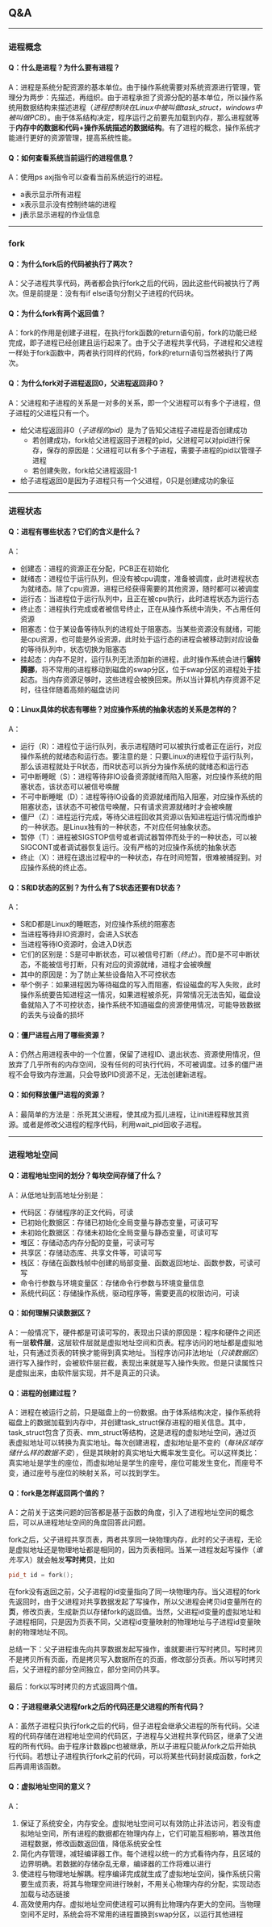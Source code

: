 ```toc
```

## Q&A
***
### 进程概念

#### Q：什么是进程？为什么要有进程？
A：进程是系统分配资源的基本单位。由于操作系统需要对系统资源进行管理，管理分为两步：先描述，再组织。由于进程承担了资源分配的基本单位，所以操作系统用数据结构来描述进程（*进程控制块在Linux中被叫做task_struct，windows中被叫做PCB*）。由于体系结构决定，程序运行之前要先加载到内存，那么进程就等于**内存中的数据和代码+操作系统描述的数据结构**。有了进程的概念，操作系统才能进行更好的资源管理，提高系统性能。

#### Q：如何查看系统当前运行的进程信息？
A：使用ps axj指令可以查看当前系统运行的进程。
- a表示显示所有进程
- x表示显示没有控制终端的进程
- j表示显示进程的作业信息
***
### fork
#### Q：为什么fork后的代码被执行了两次？
A：父子进程共享代码，两者都会执行fork之后的代码，因此这些代码被执行了两次。但是前提是：没有有if else语句分割父子进程的代码块。

#### Q：为什么fork有两个返回值？
A：fork的作用是创建子进程，在执行fork函数的return语句前，fork的功能已经完成，即子进程已经创建且运行起来了。由于父子进程共享代码，子进程和父进程一样处于fork函数中，两者执行同样的代码，fork的return语句当然被执行了两次。

#### Q：为什么fork对子进程返回0，父进程返回非0？
A：父进程和子进程的关系是一对多的关系，即一个父进程可以有多个子进程，但子进程的父进程只有一个。
- 给父进程返回非0（*子进程的pid*）是为了告知父进程子进程是否创建成功
  - 若创建成功，fork给父进程返回子进程的pid，父进程可以对pid进行保存，保存的原因是：父进程可以有多个子进程，需要子进程的pid以管理子进程
  - 若创建失败，fork给父进程返回-1
- 给子进程返回0是因为子进程只有一个父进程，0只是创建成功的象征
***
### 进程状态

#### Q：进程有哪些状态？它们的含义是什么？
A：
- 创建态：进程的资源正在分配，PCB正在初始化
- 就绪态：进程位于运行队列，但没有被cpu调度，准备被调度，此时进程状态为就绪态。除了cpu资源，进程已经获得需要的其他资源，随时都可以被调度
- 运行态：当进程位于运行队列中，且正在被cpu执行，此时进程状态为运行态
- 终止态：进程执行完成或者被信号终止，正在从操作系统中消失，不占用任何资源
- 阻塞态：位于某设备等待队列的进程处于阻塞态。当某些资源没有就绪，可能是cpu资源，也可能是外设资源，此时处于运行态的进程会被移动到对应设备的等待队列中，状态切换为阻塞态
- 挂起态：内存不足时，运行队列无法添加新的进程，此时操作系统会进行**辗转腾挪**，将不常用的进程移动到磁盘的swap分区，位于swap分区的进程处于挂起态。当内存资源足够时，这些进程会被换回来。所以当计算机内存资源不足时，往往伴随着高频的磁盘访问

#### Q：Linux具体的状态有哪些？对应操作系统的抽象状态的关系是怎样的？
A：
- 运行（R）：进程位于运行队列，表示进程随时可以被执行或者正在运行，对应操作系统的就绪态和运行态。要注意的是：只要Linux的进程位于运行队列，那么该进程就处于R状态，而R状态可以拆分为操作系统的就绪态和运行态
- 可中断睡眠（S）：进程等待非IO设备资源就绪而陷入阻塞，对应操作系统的阻塞状态，该状态可以被信号唤醒
- 不可中断睡眠（D）：进程等待IO设备的资源就绪而陷入阻塞，对应操作系统的阻塞状态，该状态不可被信号唤醒，只有请求资源就绪时才会被唤醒
- 僵尸（Z）：进程运行完成，等待父进程回收其资源以告知进程运行情况而维护的一种状态。是Linux独有的一种状态，不对应任何抽象状态。
- 暂停（T）：进程被SIGSTOP信号或者调试器暂停而处于的一种状态，可以被SIGCONT或者调试器恢复运行。没有严格的对应操作系统的抽象状态
- 终止（X）：进程在退出过程中的一种状态，存在时间短暂，很难被捕捉到。对应操作系统的终止态。

#### Q：S和D状态的区别？为什么有了S状态还要有D状态？
A：
- S和D都是Linux的睡眠态，对应操作系统的阻塞态
- 当进程等待非IO资源时，会进入S状态
- 当进程等待IO资源时，会进入D状态
- 它们的区别是：S是可中断状态，可以被信号打断（*终止*）。而D是不可中断状态，不能被信号打断，只有对应的资源就绪，进程才会被唤醒
- 其中的原因是：为了防止某些设备陷入不可控状态
- 举个例子：如果进程因为等待磁盘的写入而阻塞，假设磁盘的写入失败，此时操作系统要告知进程这一情况，如果进程被杀死，异常情况无法告知，磁盘设备就陷入了不可控状态，操作系统不知道磁盘的资源使用情况，可能导致数据的丢失与设备的损坏

#### Q：僵尸进程占用了哪些资源？
A：仍然占用进程表中的一个位置，保留了进程ID、退出状态、资源使用情况，但放弃了几乎所有的内存空间，没有任何的可执行代码，不可被调度。过多的僵尸进程不会导致内存泄漏，只会导致PID资源不足，无法创建新进程。

#### Q：如何释放僵尸进程的资源？
A：最简单的方法是：杀死其父进程，使其成为孤儿进程，让init进程释放其资源。或者是修改父进程的程序代码，利用wait_pid回收子进程。
***
### 进程地址空间

#### Q：进程地址空间的划分？每块空间存储了什么？
A：从低地址到高地址分别是：
- 代码区：存储程序的正文代码，可读
- 已初始化数据区：存储已初始化全局变量与静态变量，可读可写
- 未初始化数据区：存储未初始化全局变量与静态变量，可读可写
- 堆区：存储动态内存分配的变量，可读可写
- 共享区：存储动态库、共享文件等，可读可写
- 栈区：存储在函数栈帧中创建的局部变量、函数返回地址、函数参数，可读可写
- 命令行参数与环境变量区：存储命令行参数与环境变量信息
- 系统代码区：存储操作系统，驱动程序等，需要更高的权限访问，可读

#### Q：如何理解只读数据区？
A：一般情况下，硬件都是可读可写的，表现出只读的原因是：程序和硬件之间还有一层**软件层**，这层软件层就是虚拟地址空间和页表。程序访问的地址都是虚拟地址，只有通过页表的转换才能得到真实地址。当程序访问非法地址（*只读数据区*）进行写入操作时，会被软件层拦截，表现出来就是写入操作失败。但是只读属性只是虚拟出来，由软件层实现，并不是真正的只读。

#### Q：进程的创建过程？
A：进程在被运行之前，只是磁盘上的一份数据。由于体系结构决定，操作系统将磁盘上的数据加载到内存中，并创建task_struct保存进程的相关信息。其中，task_struct包含了页表、mm_struct等结构，这是进程的虚拟地址空间，通过页表虚拟地址可以转换为真实地址。每次创建进程，虚拟地址是不变的（*每块区域存储什么样的数据不变*），但是其映射的真实地址大概率发生变化。可以这样类比：真实地址是学生的座位，而虚拟地址是学生的座号，座位可能发生变化，而座号不变，通过座号与座位的映射关系，可以找到学生。

#### Q：fork是怎样返回两个值的？
A：之前关于这类问题的回答都是基于函数的角度，引入了进程地址空间的概念后，可以从进程地址空间的角度回答此问题。

fork之后，父子进程共享页表，两者共享同一块物理内存，此时的父子进程，无论是虚拟地址还是物理地址都是相同的，因为页表相同。当某一进程发起写操作（*谁先写入*）就会触发**写时拷贝**，比如
```cpp
pid_t id = fork();
```
在fork没有返回之前，父子进程的id变量指向了同一块物理内存。当父进程的fork先返回时，由于父进程对共享数据发起了写操作，所以父进程会拷贝id变量所在的**页**，修改页表，生成新页以存储fork的返回值。当然，父进程id变量的虚拟地址和子进程相同，只是因为页表不同，父进程id变量映射的物理地址与子进程id变量映射的物理地址不同。

总结一下：父子进程谁先向共享数据发起写操作，谁就要进行写时拷贝。写时拷贝不是拷贝所有页面，而是拷贝写入数据所在的页面，修改部分页表。所以写时拷贝后，父子进程的部分空间独立，部分空间仍共享。

最后：fork以写时拷贝的方式返回两个值。

#### Q：子进程继承父进程fork之后的代码还是父进程的所有代码？
A：虽然子进程只执行fork之后的代码，但子进程会继承父进程的所有代码。父进程的代码存储在进程地址空间的代码区，子进程与父进程共享代码区，继承了父进程的所有代码。由于程序计数器pc也被继承，所以子进程只能从fork之后开始执行代码。若想让子进程执行fork之前的代码，可以将某些代码封装成函数，fork之后再调用该函数。

#### Q：虚拟地址空间的意义？
A：
1. 保证了系统安全，内存安全。虚拟地址空间可以有效防止非法访问，若没有虚拟地址空间，所有进程的数据都在物理内存上，它们可能互相影响，篡改其他进程数据，修改函数返回值，降低系统安全性
2. 简化内存管理，减轻编译器工作。每个进程以统一的方式看待内存，且区域的边界明确。若数据的存储杂乱无章，编译器的工作将难以进行
3. 使进程与物理地址解耦。程序编译完成就生成了虚拟地址空间，操作系统只需要生成页表，将其与物理空间进行映射，不用关心物理内存的分配，实现动态加载与动态链接
4. 高效使用内存。虚拟地址空间使进程可以拥有比物理内存更大的空间。当物理空间不足时，系统会将不常用的进程置换到swap分区，以运行其他进程
